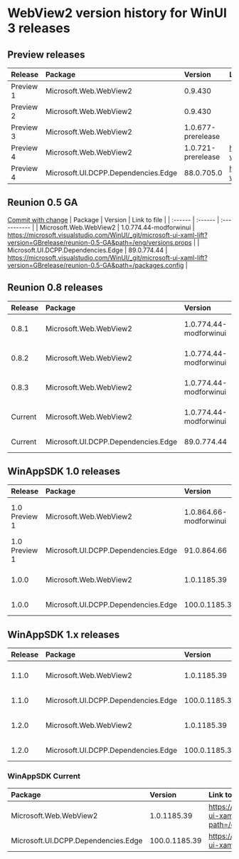 # WebView2 version history for WinUI 3 releases

## Preview releases

| Release | Package | Version | Link to file |
| :------ | :------ | :------ | :----------- |
| Preview 1 | Microsoft.Web.WebView2              | 0.9.430            | |
| Preview 2 | Microsoft.Web.WebView2              | 0.9.430            | |
| Preview 3 | Microsoft.Web.WebView2              | 1.0.677-prerelease | |
| Preview 4 | Microsoft.Web.WebView2              | 1.0.721-prerelease | https://microsoft.visualstudio.com/WinUI/_git/microsoft-ui-xaml-lift?version=GBrelease/preview4&path=/controls/dev/dll/packages.config |
| Preview 4 | Microsoft.UI.DCPP.Dependencies.Edge | 88.0.705.0         | https://microsoft.visualstudio.com/WinUI/_git/microsoft-ui-xaml-lift?version=GBrelease/preview4&path=/packages.config                  |


## Reunion 0.5 GA
[Commit with change](https://microsoft.visualstudio.com/WinUI/_git/microsoft-ui-xaml-lift/commit/2cbf20073113c445c4a67abb91c826dcdf33d463?refName=refs/heads/master&_a=compare&path=/eng/versions.props)
| Package | Version | Link to file |
| :------ | :------ | :----------- |
| Microsoft.Web.WebView2              | 1.0.774.44-modforwinui | https://microsoft.visualstudio.com/WinUI/_git/microsoft-ui-xaml-lift?version=GBrelease/reunion-0.5-GA&path=/eng/versions.props |
| Microsoft.UI.DCPP.Dependencies.Edge | 89.0.774.44            | https://microsoft.visualstudio.com/WinUI/_git/microsoft-ui-xaml-lift?version=GBrelease/reunion-0.5-GA&path=/packages.config    |


## Reunion 0.8 releases

| Release | Package | Version | Link to file |
| :------ | :------ | :------ | :----------- |
| 0.8.1   | Microsoft.Web.WebView2              | 1.0.774.44-modforwinui | https://microsoft.visualstudio.com/WinUI/_git/microsoft-ui-xaml-lift?path=/controls/dev/dll/packages.config&version=GTreunion-0.8.1.release |
| 0.8.2   | Microsoft.Web.WebView2              | 1.0.774.44-modforwinui | https://microsoft.visualstudio.com/WinUI/_git/microsoft-ui-xaml-lift?path=/controls/dev/dll/packages.config&version=GTreunion-0.8.2.release |
| 0.8.3   | Microsoft.Web.WebView2              | 1.0.774.44-modforwinui | https://microsoft.visualstudio.com/WinUI/_git/microsoft-ui-xaml-lift?path=/controls/dev/dll/packages.config&version=GTreunion-0.8.3.release |
| Current | Microsoft.Web.WebView2              | 1.0.774.44-modforwinui | https://microsoft.visualstudio.com/WinUI/_git/microsoft-ui-xaml-lift?path=/controls/dev/dll/packages.config&version=GBrelease/reunion-0.8   |
| Current | Microsoft.UI.DCPP.Dependencies.Edge | 89.0.774.44            | https://microsoft.visualstudio.com/WinUI/_git/microsoft-ui-xaml-lift?path=/packages.config&version=GBrelease/reunion-0.8                    |


## WinAppSDK 1.0 releases

| Release | Package | Version | Link to file |
| :------ | :------ | :------ | :----------- |
| 1.0 Preview 1 | Microsoft.Web.WebView2                | 1.0.864.66-modforwinui | https://microsoft.visualstudio.com/WinUI/_git/microsoft-ui-xaml-lift?path=/controls/dev/dll/packages.config&version=GTrelease/1.0-preview1 |
| 1.0 Preview 1 | Microsoft.UI.DCPP.Dependencies.Edge   | 91.0.864.66            | https://microsoft.visualstudio.com/WinUI/_git/microsoft-ui-xaml-lift?path=/packages.config&version=GTrelease/1.0-preview1 |
| 1.0.0         | Microsoft.Web.WebView2                | 1.0.1185.39            | https://microsoft.visualstudio.com/WinUI/_git/microsoft-ui-xaml-lift?path=/controls/dev/dll/packages.config&version=GTrelease/1.1.0 |
| 1.0.0         | Microsoft.UI.DCPP.Dependencies.Edge   | 100.0.1185.39          | https://microsoft.visualstudio.com/WinUI/_git/microsoft-ui-xaml-lift?path=/packages.config&version=GTrelease/1.1.0 |

## WinAppSDK 1.x releases

| Release | Package | Version | Link to file |
| :------ | :------ | :------ | :----------- |
| 1.1.0 | Microsoft.Web.WebView2              | 1.0.1185.39   | https://microsoft.visualstudio.com/WinUI/_git/microsoft-ui-xaml-lift?path=/controls/dev/dll/packages.config&version=GTrelease/1.1.0 |
| 1.1.0 | Microsoft.UI.DCPP.Dependencies.Edge | 100.0.1185.39 | https://microsoft.visualstudio.com/WinUI/_git/microsoft-ui-xaml-lift?path=/packages.config&version=GTrelease/1.1.0 |
| 1.2.0 | Microsoft.Web.WebView2              | 1.0.1185.39   | https://microsoft.visualstudio.com/WinUI/_git/microsoft-ui-xaml-lift?path=/controls/dev/dll/packages.config&version=GTrelease/1.2.0 |
| 1.2.0 | Microsoft.UI.DCPP.Dependencies.Edge | 100.0.1185.39 | https://microsoft.visualstudio.com/WinUI/_git/microsoft-ui-xaml-lift?path=/packages.config&version=GTrelease/1.2.0 |

### WinAppSDK  Current
| Package | Version |  Link to file |
| :------ | :------ |  :----------- |
| Microsoft.Web.WebView2              | 1.0.1185.39   | https://microsoft.visualstudio.com/WinUI/_git/microsoft-ui-xaml-lift?path=/controls/dev/dll/packages.config&version=GBmain |
| Microsoft.UI.DCPP.Dependencies.Edge | 100.0.1185.39 | https://microsoft.visualstudio.com/WinUI/_git/microsoft-ui-xaml-lift?path=/packages.config&version=GBmain |
